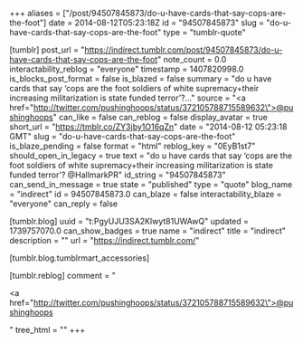 +++
aliases = ["/post/94507845873/do-u-have-cards-that-say-cops-are-the-foot"]
date = 2014-08-12T05:23:18Z
id = "94507845873"
slug = "do-u-have-cards-that-say-cops-are-the-foot"
type = "tumblr-quote"

[tumblr]
post_url = "https://indirect.tumblr.com/post/94507845873/do-u-have-cards-that-say-cops-are-the-foot"
note_count = 0.0
interactability_reblog = "everyone"
timestamp = 1407820998.0
is_blocks_post_format = false
is_blazed = false
summary = "do u have cards that say ‘cops are the foot soldiers of white supremacy+their increasing militarization is state funded terror’?..."
source = "<a href=\"http://twitter.com/pushinghoops/status/372105788715589632\">@pushinghoops</a>"
can_like = false
can_reblog = false
display_avatar = true
short_url = "https://tmblr.co/ZY3jby1O16qZn"
date = "2014-08-12 05:23:18 GMT"
slug = "do-u-have-cards-that-say-cops-are-the-foot"
is_blaze_pending = false
format = "html"
reblog_key = "0EyB1st7"
should_open_in_legacy = true
text = "do u have cards that say &lsquo;cops are the foot soldiers of white supremacy+their increasing militarization is state funded terror&rsquo;? @HallmarkPR"
id_string = "94507845873"
can_send_in_message = true
state = "published"
type = "quote"
blog_name = "indirect"
id = 94507845873.0
can_blaze = false
interactability_blaze = "everyone"
can_reply = false

[tumblr.blog]
uuid = "t:PgyUJU3SA2Klwyt81UWAwQ"
updated = 1739757070.0
can_show_badges = true
name = "indirect"
title = "indirect"
description = ""
url = "https://indirect.tumblr.com/"

[tumblr.blog.tumblrmart_accessories]

[tumblr.reblog]
comment = "<p><a href=\"http://twitter.com/pushinghoops/status/372105788715589632\">@pushinghoops</a></p>"
tree_html = ""
+++
